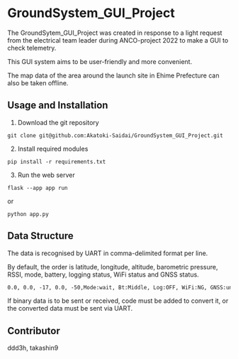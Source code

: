 # GroundSystem_GUI_Project

The GroundSytem_GUI_Project was created in response to a light request from the electrical team leader during ANCO-project 2022 to make a GUI to check telemetry.

This GUI system aims to be user-friendly and more convenient.

The map data of the area around the launch site in Ehime Prefecture can also be taken offline.

## Usage and Installation

1. Download the git repository

```shell
git clone git@github.com:Akatoki-Saidai/GroundSystem_GUI_Project.git
```

2. Install required modules

```shell
pip install -r requirements.txt
```

3. Run the web server

```shell
flask --app app run
```

or

```shell
python app.py
```

## Data Structure

The data is recognised by UART in comma-delimited format per line.

By default, the order is latitude, longitude, altitude, barometric pressure, RSSI, mode, battery, logging status, WiFi status and GNSS status.

```txt
0.0, 0.0, -17, 0.0, -50,Mode:wait, Bt:Middle, Log:OFF, WiFi:NG, GNSS:unlock"\
```

If binary data is to be sent or received, code must be added to convert it, or the converted data must be sent via UART.

## Contributor

ddd3h, takashin9
